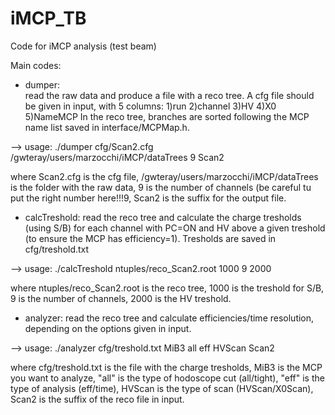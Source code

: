 iMCP_TB
=======

Code for iMCP analysis (test beam)

Main codes:

- dumper: 	
		read the raw data and produce a file with a reco tree. A cfg file should be given in input, with 5 columns:
		1)run 2)channel 3)HV 4)X0 5)NameMCP
		In the reco tree, branches are sorted following the MCP name list saved in interface/MCPMap.h.

--> usage:      ./dumper cfg/Scan2.cfg /gwteray/users/marzocchi/iMCP/dataTrees 9 Scan2
	
where Scan2.cfg is the cfg file, /gwteray/users/marzocchi/iMCP/dataTrees is the folder with the raw data, 9 is the number
of channels (be careful tu put the right number here!!!9, Scan2 is the suffix for the output file. 		

- calcTreshold:
		read the reco tree and calculate the charge tresholds (using S/B) for each channel with PC=ON and HV above a given treshold
		(to ensure the MCP has efficiency=1). Tresholds are saved in cfg/treshold.txt

--> usage: 	./calcTreshold ntuples/reco_Scan2.root 1000 9 2000

where ntuples/reco_Scan2.root is the reco tree, 1000 is the treshold for S/B, 9 is the number of channels, 2000 is the HV treshold.

- analyzer:
		read the reco tree and calculate efficiencies/time resolution, depending on the options given in input.

--> usage:      ./analyzer cfg/treshold.txt MiB3 all eff HVScan Scan2

where cfg/treshold.txt is the file with the charge tresholds, MiB3 is the MCP you want to analyze, "all" is the type of hodoscope cut (all/tight),
"eff" is the type of analysis (eff/time), HVScan is the type of scan (HVScan/X0Scan), Scan2 is the suffix of the reco file in input.